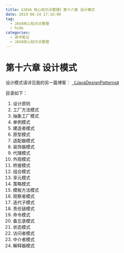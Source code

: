 ```yaml
---
title: 《JAVA 核心知识点整理》第十六章 设计模式
date: 2019-06-24 17:16:00
tag: 
  - JAVA核心知识点整理
  - hide
categories:
  - 读书笔记
  - JAVA核心知识点整理
---
```


# 第十六章 设计模式

设计模式请详见我的另一篇博客： [《JavaDesignPatterns》](/2019/06/24/读书笔记/《JavaDesignPatterns》/0.目录/index.html)

目录如下：

1. 设计原则
2. 工厂方法模式
3. 抽象工厂模式
4. 单例模式
5. 建造者模式
6. 原型模式
7. 适配器模式
8. 装饰器模式
9. 代理模式
10. 外观模式
11. 桥接模式
12. 组合模式
13. 享元模式
14. 策略模式
15. 模板方法模式
16. 观察者模式
17. 迭代子模式
18. 责任链模式
19. 命令模式
20. 备忘录模式
21. 状态模式
22. 访问者模式
23. 中介者模式
24. 解释器模式